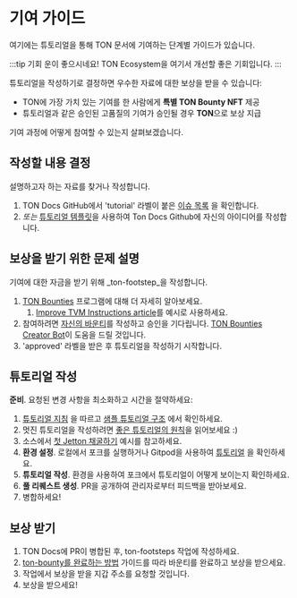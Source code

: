 # 기여 가이드

여기에는 튜토리얼을 통해 TON 문서에 기여하는 단계별 가이드가 있습니다.

:::tip 기회
운이 좋으시네요! TON Ecosystem을 여기서 개선할 좋은 기회입니다.
:::

튜토리얼을 작성하기로 결정하면 우수한 자료에 대한 보상을 받을 수 있습니다:

- TON에 가장 가치 있는 기여를 한 사람에게 **특별 TON Bounty NFT** 제공
- 튜토리얼과 같은 승인된 고품질의 기여가 승인될 경우 **TON**으로 보상 지급

기여 과정에 어떻게 참여할 수 있는지 살펴보겠습니다.

## 작성할 내용 결정

설명하고자 하는 자료를 찾거나 작성합니다.

1. TON Docs GitHub에서 'tutorial' 라벨이 붙은 [이슈 목록](https://github.com/ton-community/ton-docs/issues) 을 확인합니다.
2. *또는* [튜토리얼 템플릿](https://github.com/ton-community/ton-docs/issues/new?assignees=\\&labels=feature+%3Asparkles%3A%2Ccontent+%3Afountain_pen%3A\\&template=suggest_tutorial.yaml\\&title=Suggest+a+tutorial)을 사용하여 Ton Docs Github에 자신의 아이디어를 작성합니다.

## 보상을 받기 위한 문제 설명

기여에 대한 자금을 받기 위해 _ton-footstep_을 작성합니다.

1. [TON Bounties](https://github.com/ton-society/grants-and-bounties/blob/main/bounties/BOUNTIES_PROGRAM_GUIDELINES.md) 프로그램에 대해 더 자세히 알아보세요.
   1. [Improve TVM Instructions article](https://github.com/ton-society/grants-and-bounties/issues/361)를 예시로 사용하세요.
2. 참여하려면 [자신의 바운티](https://github.com/ton-society/grants-and-bounties/issues/new/choose)를 작성하고 승인을 기다립니다. [TON Bounties Creator Bot](https://t.me/footsteps_helper_bot)이 도움을 드릴 것입니다.
3. 'approved' 라벨을 받은 후 튜토리얼을 작성하기 시작합니다.

## 튜토리얼 작성

**준비**. 요청된 변경 사항을 최소화하고 시간을 절약하세요:

1. [튜토리얼 지침](/contribute/guidelines) 을 따르고 [샘플 튜토리얼 구조](/contribute/sample-tutorial) 에서 확인하세요.
2. 멋진 튜토리얼을 작성하려면 [좋은 튜토리얼의 원칙](/contribute/principles-of-a-good-tutorial)을 읽어보세요 :)
3. 소스에서 [첫 Jetton 채굴하기](/develop/dapps/tutorials/jetton-minter) 예시를 참고하세요.
4. **환경 설정**. 로컬에서 포크를 실행하거나 Gitpod을 사용하여 [튜토리얼](/contribute#online-one-click-contribution-setup) 을 확인하세요.
5. **튜토리얼 작성**. 환경을 사용하여 포크에서 튜토리얼이 어떻게 보이는지 확인하세요.
6. **풀 리퀘스트 생성**. PR을 공개하여 관리자로부터 피드백을 받아보세요.
7. 병합하세요!

## 보상 받기

1. TON Docs에 PR이 병합된 후, ton-footsteps 작업에 작성하세요.
2. [ton-bounty를 완료하는 방법](https://github.com/ton-society/grants-and-bounties/blob/main/bounties/BOUNTIES_PROGRAM_GUIDELINES.md#got-assigned-submit-a-questbook-proposal) 가이드를 따라 바운티를 완료하고 보상을 받으세요.
3. 작업에서 보상을 받을 지갑 주소를 요청할 것입니다.
4. 보상을 받으세요!

